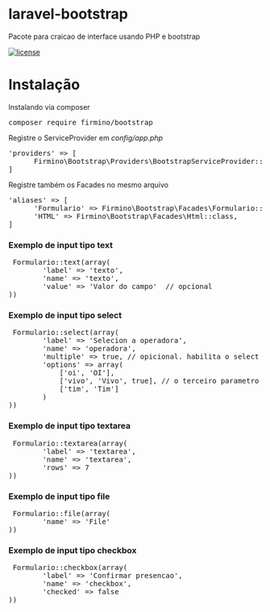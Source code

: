 # laravel-bootstrap

Pacote para craicao de interface usando PHP e bootstrap

[![license](https://img.shields.io/github/license/mashape/apistatus.svg)]()

# Instalação

Instalando via composer

<pre>composer require firmino/bootstrap</pre>

Registre o ServiceProvider em <i>config/app.php</i> 

<pre>
'providers' => [
      Firmino\Bootstrap\Providers\BootstrapServiceProvider::class,
]
</pre>

Registre também os Facades no mesmo arquivo 

<pre>
'aliases' => [
      'Formulario' => Firmino\Bootstrap\Facades\Formulario::class,
      'HTML' => Firmino\Bootstrap\Facades\Html::class,
]
</pre>

<h3>Exemplo de input tipo text</h3>
<pre> Formulario::text(array(
        'label' => 'texto',
        'name' => 'texto',
        'value' => 'Valor do campo'  // opcional
))</pre>

<h3>Exemplo de input tipo select</h3>
<pre> Formulario::select(array(
        'label' => 'Selecion a operadora',
        'name' => 'operadora',
        'multiple' => true, // opicional. habilita o select multiple
        'options' => array(
            ['oi', 'OI'],
            ['vivo', 'Vivo', true], // o terceiro parametro marca o item como selecionado
            ['tim', 'Tim']
        )
))  </pre>

 <h3>Exemplo de input tipo textarea</h3>
<pre> Formulario::textarea(array(
        'label' => 'textarea',
        'name' => 'textarea',
        'rows' => 7
))</pre>

 <h3>Exemplo de input tipo file</h3>
<pre> Formulario::file(array(
        'name' => 'File'
))</pre>

 <h3>Exemplo de input tipo checkbox</h3>
<pre> Formulario::checkbox(array(
        'label' => 'Confirmar presencao',
        'name' => 'checkbox',
        'checked' => false
))</pre>




